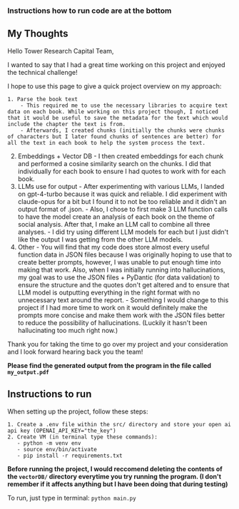 ### Instructions how to run code are at the bottom

## My Thoughts

Hello Tower Research Capital Team, 

I wanted to say that I had a great time working on this project and enjoyed the technical challenge! 

I hope to use this page to give a quick project overview on my approach:

    1. Parse the book text
        - This required me to use the necessary libraries to acquire text data on each book. While working on this project though, I noticed that it would be useful to save the metadata for the text which would include the chapter the text is from. 
        - Afterwards, I created chunks (initially the chunks were chunks of characters but I later found chunks of sentences are better) for all the text in each book to help the system process the text. 
2. Embeddings + Vector DB
        - I then created embeddings for each chunk and performed a cosine similarity search on the chunks. I did that individually for each book to ensure I had quotes to work with for each book. 
3. LLMs use for output
        - After experimenting with various LLMs, I landed on gpt-4-turbo because it was quick and reliable. I did experiment with claude-opus for a bit but I found it to not be too reliable and it didn't an output format of .json. 
        - Also, I chose to first make 3 LLM function calls to have the model create an analysis of each book on the theme of social analysis. After that, I make an LLM call to combine all three analyses. 
        - I did try using different LLM models for each but I just didn't like the output I was getting from the other LLM models. 
4. Other
        - You will find that my code does store almost every useful function data in JSON files because I was originally hoping to use that to create better prompts, however, I was unable to put enough time into making that work. Also, when I was initially running into hallucinations, my goal was to use the JSON files + PyDantic (for data validation) to ensure the structure and the quotes don't get altered and to ensure that LLM model is outputting everything in the right format with no unnecessary text around the report. 
        - Something I would change to this project if I had more time to work on it would definitely make the prompts more concise and make them work with the JSON files better to reduce the possibility of hallucinations. (Luckily it hasn't been hallucinating too much right now.)


Thank you for taking the time to go over my project and your consideration and I look forward hearing back you the team!

**Please find the generated output from the program in the file called `my_output.pdf`**

## Instructions to run
When setting up the project, follow these steps:

    1. Create a .env file within the src/ directory and store your open ai api key (OPENAI_API_KEY="the_key")
    2. Create VM (in terminal type these commands):
       - python -m venv env
       - source env/bin/activate
       - pip install -r requirements.txt

**Before running the project, I would reccomend deleting the contents of the `vectorDB/` directory everytime you try running the program. (I don't remember if it affects anything but I have been doing that during testing)**

To run, just type in terminal: `python main.py` 


